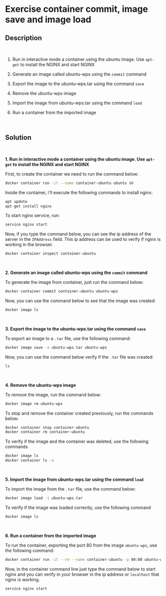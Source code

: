 # Exercise container commit, image save and image load

## Description

<br/>

1. Run in interactive mode a container using the ubuntu image. Use `apt-get` to install the NGINX and start NGINX

2. Generate an image called ubuntu-wps using the `commit` command

3. Export the image to the ubuntu-wps.tar using the command `save`

4. Remove the ubuntu-wps image

5. Import the image from ubuntu-wps.tar using the command `load`

6. Run a container from the imported image

<br/>

## Solution

<br/>

**1\. Run in interactive mode a container using the ubuntu image. Use `apt-get` to install the NGINX and start NGINX**


First, to create the container we need to run the command below:

```zsh
docker container run -it --name container-ubuntu ubuntu sh
```

Inside the container, i'll execute the following commands to install nginx:

```zsh
apt update
apt-get install nginx
```

To start nginx service, run:

```zsh
service nginx start
```

Now, if you type the command below, you can see the ip address of the server in the `IPAddress` field. This ip address can be used to verify if nginx is working in the browser.

```zsh
docker container inspect container-ubuntu
```

<br/>

**2. Generate an image called ubuntu-wps using the `commit` command**

To generate the image from container, just run the command below:

```zsh
docker container commit container-ubuntu ubuntu-wps
```

Now, you can use the command below to see that the image was created:

```zsh
docker image ls
```

<br/>

**3. Export the image to the ubuntu-wps.tar using the command `save`**

To export an image to a `.tar` file, use the following command:

```zsh
docker image save -o ubuntu-wps.tar ubuntu-wps
```

Now, you can use the command below verify if the `.tar` file was created:

```zsh
ls
```

<br/>

**4. Remove the ubuntu-wps image**

To remove the image, run the command below:

```zsh
docker image rm ubuntu-wps
```

To stop and remove the container created previously, run the commands below:
```zsh
docker container stop container-ubuntu
docker container rm container-ubuntu
```

To verify if the image and the container was deleted, use the following commands

```zsh
docker image ls
docker container ls -a
```

<br/>

**5. Import the image from ubuntu-wps.tar using the command `load`**

To import the image from the `.tar` file, use the command below:

```zsh
docker image load -i ubuntu-wps.tar
```

To verify if the image was loaded correctly, use the following command

```zsh
docker image ls
```

<br/>

**6. Run a container from the imported image**

To run the container, exporting the port 80 from the image `ubuntu-wps`, use the following command:

```zsh
docker container run -it --rm --name container-ubuntu -p 80:80 ubuntu-wps sh
```

Now, in the container command line just type the command below to start nginx and you can verify in your browser in the ip address or `localhost` that nginx is working.

```zsh
service nginx start
```